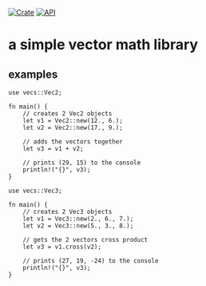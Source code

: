 [![Crate](https://img.shields.io/badge/crates.io-v0.2.4-orange.svg)](https://crates.io/crates/vecs)
[![API](https://img.shields.io/badge/docs-passing-green.svg)](https://docs.rs/vecs/latest/vecs/)

# a simple vector math library

## examples

```
use vecs::Vec2;

fn main() {
    // creates 2 Vec2 objects
    let v1 = Vec2::new(12., 6.);
    let v2 = Vec2::new(17., 9.);

    // adds the vectors together
    let v3 = v1 + v2;

    // prints (29, 15) to the console
    println!("{}", v3);
}
```

```
use vecs::Vec3;

fn main() {
    // creates 2 Vec3 objects
    let v1 = Vec3::new(2., 6., 7.);
    let v2 = Vec3::new(5., 3., 8.);

    // gets the 2 vectors cross product
    let v3 = v1.cross(v2);

    // prints (27, 19, -24) to the console
    println!("{}", v3);
}
```

